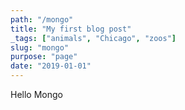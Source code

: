 ```yaml
---
path: "/mongo"
title: "My first blog post"
_tags: ["animals", "Chicago", "zoos"]
slug: "mongo"
purpose: "page"
date: "2019-01-01"
---
```


Hello Mongo
